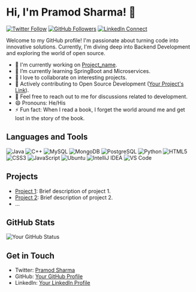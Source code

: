# Hi, I'm Pramod Sharma! 👋

[![Twitter Follow](https://img.shields.io/twitter/follow/your_twitter_username?label=Follow&style=social)](https://twitter.com/your_twitter_username)
[![GitHub Followers](https://img.shields.io/github/followers/your_github_username?label=Follow&style=social)](https://github.com/your_github_username)
[![LinkedIn Connect](https://img.shields.io/badge/Connect-LinkedIn-blue)](https://www.linkedin.com/in/your_linkedin_profile)

Welcome to my GitHub profile! I'm passionate about turning code into innovative solutions. Currently, I'm diving deep into Backend Development and exploring the world of open source.

- 🔭 I'm currently working on [Project_name](link_to_project).
- 🌱 I’m currently learning SpringBoot and Microservices.
- 👯 I love to collaborate on interesting projects.
- 🥇 Actively contributing to Open Source Development ([Your Project's Link](link_to_your_project)).
- 💬 Feel free to reach out to me for discussions related to development.
- 😄 Pronouns: He/His
- ⚡ Fun fact: When I read a book, I forget the world around me and get lost in the story of the book.

## Languages and Tools

![Java](https://img.shields.io/badge/Java-8-000000?style=flat&logo=java&logoColor=white)
![C++](https://img.shields.io/badge/C++-000000?style=flat&logo=c%2B%2B&logoColor=white)
![MySQL](https://img.shields.io/badge/-MySQL-000000?style=flat&logo=mysql&logoColor=white)
![MongoDB](https://img.shields.io/badge/MongoDB-000000?style=flat&logo=mongodb&logoColor=white)
![PostgreSQL](https://img.shields.io/badge/-PostgreSQL-000000?style=flat&logo=postgresql&logoColor=white)
![Python](https://img.shields.io/badge/-Python-000000?style=flat&logo=python&logoColor=white)
![HTML5](https://img.shields.io/badge/HTML5-000000?style=flat&logo=html5&logoColor=white)
![CSS3](https://img.shields.io/badge/CSS3-000000?style=flat&logo=css3&logoColor=white)
![JavaScript](https://img.shields.io/badge/-JavaScript-000000?style=flat&logo=javascript&logoColor=white)
![Ubuntu](https://img.shields.io/badge/Ubuntu-20.04%20LTS-000000?style=flat&logo=ubuntu&logoColor=white)
![IntelliJ IDEA](https://img.shields.io/badge/-IntelliJ%20IDEA-000000?style=flat&logo=intellij-idea&logoColor=white)
![VS Code](https://img.shields.io/badge/-VS%20Code-000000?style=flat&logo=visual-studio-code&logoColor=white)


## Projects

- [Project 1](link_to_project_1): Brief description of project 1.
- [Project 2](link_to_project_2): Brief description of project 2.
- ...

## GitHub Stats

![Your GitHub Status](https://github-readme-stats.vercel.app/api?username=your_github_username&show_icons=true)

## Get in Touch

- Twitter: [Pramod Sharma](https://twitter.com/Pramods30781368?t=jznOb5T8KE972u1yppK8MA&s=08)
- GitHub: [Your GitHub Profile](https://github.com/Innovatesharma)
- LinkedIn: [Your LinkedIn Profile](https://www.linkedin.com/in/-pramod-sharma-/)
